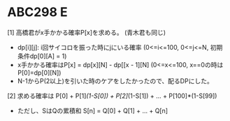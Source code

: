 # ABC298 E

[1] 高橋君がx手かかる確率P[x]を求める。 (青木君も同じ)
- dp[i][j]: i回サイコロを振った時にjにいる確率 (0<=i<=100, 0<=j<=N, 初期条件dp[0][A] = 1)
- x手かかる確率はP[x] = dp[x][N] - dp[[x - 1][N] (0<=x<=100, x==0の時はP[0]=dp[0][N])
- N-1からP(2以上)を引いた時のケアをしたかったので、配るDPにした。

[2] 求める確率は P[0] + P[1]*(1-S[0]) + P[2]*(1-S[1]) + ...  + P[100]*(1-S[99])
- ただし、SはQの累積和 S[n] = Q[0] + Q[1] + ... + Q[n]
